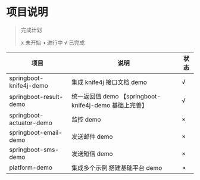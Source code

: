 # 项目说明


> 完成计划
> 
>  x 未开始   ◑ 进行中   √ 已完成

| 项目                     | 说明                                              | 状态 |
| ------------------------ | ------------------------------------------------- | ---- |
| springboot-knife4j-demo  | 集成 knife4j 接口文档 demo                         | √    |
| springboot-result-demo   | 统一返回值 demo 【springboot-knife4j-demo 基础上完善】 | √    |
| springboot-actuator-demo | 监控 demo                                          | ×    |
| springboot-email-demo    | 发送邮件 demo                                      | ×    |
| springboot-sms-demo      | 发送短信 demo                                      | ×    |
| platform-demo            | 集成多个示例 搭建基础平台 demo                        | ◑    |

